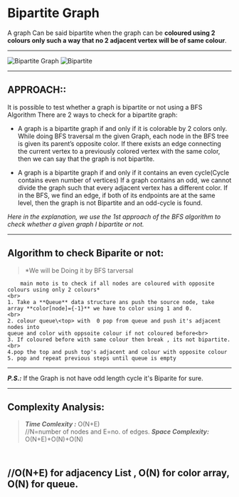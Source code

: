 # Bipartite Graph

A graph Can be said bipartite when the graph can be **coloured using 2 colours only such a way that no 2 adjacent vertex will be of same colour**.

---

![Bipartite Graph](https://i0.wp.com/algorithms.tutorialhorizon.com/files/2019/09/Even-and-odd-cycles-Bipartite-Graph-1.png?resize=563%2C264)
![Bipartite](https://i1.wp.com/algorithms.tutorialhorizon.com/files/2019/09/Bipartite-Graph-3.png?resize=362%2C287)

---

## **APPROACH::** <br>

It is possible to test whether a graph is bipartite or not using a BFS Algorithm
There are 2 ways to check for a bipartite graph:

- A graph is a bipartite graph if and only if it is colorable by 2 colors only.
  While doing BFS traversal m the given Graph, each node in the BFS tree is given its parent’s opposite color. If there exists an edge connecting the current vertex to a previously colored vertex with the same color, then we can say that the graph is not bipartite.

- A graph is a bipartite graph if and only if it contains an even cycle(Cycle contains even number of vertices)
  If a graph contains an odd, we cannot divide the graph such that every adjacent vertex has a different color. If in the BFS, we find an edge, if both of its endpoints are at the same level, then the graph is not Bipartite and an odd-cycle is found.

_Here in the explanation, we use the 1st approach of the BFS algorithm to check whether a given graph I bipartite or not._

---

## Algorithm to check Biparite or not:

> \*We will be Doing it by BFS tarversal

        main moto is to check if all nodes are coloured with opposite colours using only 2 colours*
    <br>
    1. Take a **Queue** data structure ans push the source node, take array **color[node]={-1}** we have to color using 1 and 0.
    <br>
    2. colour queue\<top> with  0 pop from queue and push it's adjacent nodes into
    queue and color with oppsoite colour if not coloured before<br>
    3. If coloured before with same colour then break , its not bipartite.
    <br>
    4.pop the top and push top's adjacent and colour with opposite colour
    5. pop and repeat previous steps until queue is empty

---

**_P.S.:_** If the Graph is not have odd length cycle it's Biparite for sure.

---

## Complexity Analysis:

> **_Time Comlexity :_** O(N+E)
> <br>//N=number of nodes and E=no. of edges.
> **_Space Complexity:_** O(N+E)+O(N)+O(N)

## <br>//O(N+E) for adjacency List , O(N) for color array, O(N) for queue.
